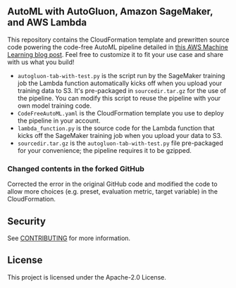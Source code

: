 ## AutoML with AutoGluon, Amazon SageMaker, and AWS Lambda

This repository contains the CloudFormation template and prewritten source code powering the code-free AutoML pipeline detailed in [this AWS Machine Learning blog post](https://aws.amazon.com/blogs/machine-learning/code-free-machine-learning-automl-with-autogluon-amazon-sagemaker-and-aws-lambda/). Feel free to customize it to fit your use case and share with us what you build!

* `autogluon-tab-with-test.py` is the script run by the SageMaker training job the Lambda function automatically kicks off when you upload your training data to S3. It's pre-packaged in `sourcedir.tar.gz` for the use of the pipeline. You can modify this script to reuse the pipeline with your own model training code.
* `CodeFreeAutoML.yaml` is the CloudFormation template you use to deploy the pipeline in your account.
* `lambda_function.py` is the source code for the Lambda function that kicks off the SageMaker training job when you upload your data to S3.
* `sourcedir.tar.gz` is the `autogluon-tab-with-test.py` file pre-packaged for your convenience; the pipeline requires it to be gzipped.


### Changed contents in the forked GitHub
Corrected the error in the original GitHub code and modified the code to allow more choices (e.g. preset, evaluation metric, target variable) in the CloudFormation.

## Security

See [CONTRIBUTING](CONTRIBUTING.md#security-issue-notifications) for more information.

## License

This project is licensed under the Apache-2.0 License.

